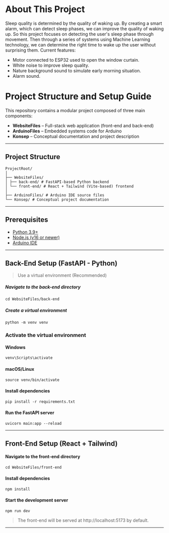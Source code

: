 # About This Project
Sleep quality is determined by the quality of waking up. By creating a smart alarm, which can detect sleep phases, we can improve the quality of waking up. So this project focuses on detecting the user's sleep phase through movement. Then through a series of systems using Machine Learning technology, we can determine the right time to wake up the user without surprising them. Current features:
- Motor connected to ESP32 used to open the window curtain.
- White noise to improve sleep quality.
- Nature background sound to simulate early morning situation.
- Alarm sound.

# Project Structure and Setup Guide

This repository contains a modular project composed of three main components:

- **WebsiteFiles** – Full-stack web application (front-end and back-end)
- **ArduinoFiles** – Embedded systems code for Arduino
- **Konsep** – Conceptual documentation and project description

---

## Project Structure
```
ProjectRoot/
│
├── WebsiteFiles/
│ ├── back-end/ # FastAPI-based Python backend
│ └── front-end/ # React + Tailwind (Vite-based) frontend
│
├── ArduinoFiles/ # Arduino IDE source files
└── Konsep/ # Conceptual project documentation
```
---

## Prerequisites

- [Python 3.9+](https://www.python.org/downloads/)
- [Node.js (v16 or newer)](https://nodejs.org/)
- [Arduino IDE](https://www.arduino.cc/en/software)

---

## Back-End Setup (FastAPI - Python)

> Use a virtual environment (Recommended)

##### Navigate to the back-end directory
`cd WebsiteFiles/back-end`

##### Create a virtual environment
`python -m venv venv`

### Activate the virtual environment
#### Windows
`venv\Scripts\activate`
#### macOS/Linux
`source venv/bin/activate`

#### Install dependencies
`pip install -r requirements.txt`

#### Run the FastAPI server
`uvicorn main:app --reload`

---
## Front-End Setup (React + Tailwind)

#### Navigate to the front-end directory
`cd WebsiteFiles/front-end`

#### Install dependencies
`npm install`

#### Start the development server
`npm run dev`
>The front-end will be served at http://localhost:5173 by default.

----
